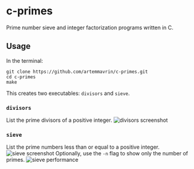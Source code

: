 # c-primes
Prime number sieve and integer factorization programs written in C.

## Usage

In the terminal:

    git clone https://github.com/artemmavrin/c-primes.git
    cd c-primes
    make

This creates two executables: `divisors` and `sieve`.

### `divisors`

List the prime divisors of a positive integer.
![divisors screenshot](images/divisors_example.png)

### `sieve`

List the prime numbers less than or equal to a positive integer.
![sieve screenshot](images/sieve_example.png)
Optionally, use the `-n` flag to show only the number of primes.
![sieve performance](images/sieve_performance.png)
